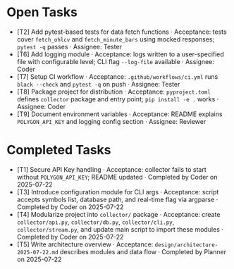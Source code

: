 # Open Tasks

- [T2] Add pytest-based tests for data fetch functions · Acceptance: tests cover `fetch_ohlcv` and `fetch_minute_bars` using mocked responses; `pytest -q` passes · Assignee: Tester
- [T6] Add logging module · Acceptance: logs written to a user-specified file with configurable level; CLI flag `--log-file` available · Assignee: Coder
- [T7] Setup CI workflow · Acceptance: `.github/workflows/ci.yml` runs `black --check` and `pytest -q` on push · Assignee: Tester
- [T8] Package project for distribution · Acceptance: `pyproject.toml` defines `collector` package and entry point; `pip install -e .` works · Assignee: Coder
- [T9] Document environment variables · Acceptance: README explains `POLYGON_API_KEY` and logging config section · Assignee: Reviewer

# Completed Tasks

- [T1] Secure API Key handling · Acceptance: collector fails to start without `POLYGON_API_KEY`; README updated · Completed by Coder on 2025-07-22
- [T3] Introduce configuration module for CLI args · Acceptance: script accepts symbols list, database path, and real-time flag via argparse · Completed by Coder on 2025-07-22
- [T4] Modularize project into `collector/` package · Acceptance: create `collector/api.py`, `collector/db.py`, `collector/cli.py`, `collector/stream.py`, and update main script to import these modules · Completed by Coder on 2025-07-22
- [T5] Write architecture overview · Acceptance: `design/architecture-2025-07-22.md` describes modules and data flow · Completed by Planner on 2025-07-22
